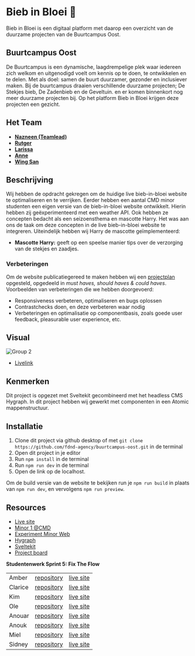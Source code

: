 # Bieb in Bloei 🌱

Bieb in Bloei is een digitaal platform met daarop een overzicht van de duurzame projecten van de Buurtcampus Oost. 

## Buurtcampus Oost

De Buurtcampus is een dynamische, laagdrempelige plek waar iedereen zich welkom en uitgenodigd voelt om kennis op te doen, te ontwikkelen en te delen. Met als doel: samen de buurt duurzamer, gezonder en inclusiever maken.
Bij de buurtcampus draaien verschillende duurzame projecten; De Stekjes bieb, De Zadenbieb en de Geveltuin. en er komen binnenkort nog meer duurzame projecten bij. Op het platform Bieb in Bloei krijgen deze projecten een gezicht.

## Het Team

- [**Nazneen (Teamlead)**](https://github.com/Nazneen05x)
- [**Rutger**](https://github.com/rutgerkock)
- [**Larissa**](https://github.com/Lmikkers)
- [**Anne**](https://github.com/Annevd)
- [**Wing San**](https://github.com/wingsvn)

## Beschrijving
Wij hebben de opdracht gekregen om de huidige live bieb-in-bloei website te optimaliseren en te verrijken. Eerder hebben een aantal CMD minor studenten een eigen versie van de bieb-in-bloei website ontwikkelt. Hierin hebben zij geëxperimenteerd met een weather API. Ook hebben ze concepten bedacht als een seizoensthema en mascotte Harry. Het was aan ons de taak om deze concepten in de live bieb-in-bloei website te integreren. Uiteindelijk hebben wij Harry de mascotte geïmplementeerd:

* **Mascotte Harry:** geeft op een speelse manier tips over de verzorging van de stekjes en zaadjes. 


### Verbeteringen

Om de website publicatiegereed te maken hebben wij een [projectplan](https://github.com/fdnd-agency/buurtcampus-oost/issues/198) opgesteld, opgedeeld in _must haves, should haves & could haves_.
Voorbeelden van verbeteringen die we hebben doorgevoerd:
* Responsiveness verbeteren, optimaliseren en bugs oplossen
* Contrastchecks doen, en deze verbeteren waar nodig
* Verbeteringen en optimalisatie op componentbasis, zoals goede user feedback, pleasurable user experience, etc.

## Visual

![Group 2](https://github.com/user-attachments/assets/d1a639eb-9bcd-4881-bdbf-36cfec543f5c)

- [Livelink](https://biebinbloei.agency.fdnd.nl/)

## Kenmerken

Dit project is opgezet met Sveltekit gecombineerd met het headless CMS Hygraph. In dit project hebben wij gewerkt met componenten in een Atomic mappenstructuur.

## Installatie

1. Clone dit project via github desktop of met `git clone https://github.com/fdnd-agency/buurtcampus-oost.git` in de terminal
2. Open dit project in je editor
3. Run `npm install` in de terminal
4. Run `npm run dev` in de terminal
5. Open de link op de localhost.

Om de build versie van de website te bekijken run je `npm run build` in plaats van `npm run dev`, en vervolgens `npm run preview`.

## Resources

- [Live site](https://biebinbloei.agency.fdnd.nl/)
- [Minor 1 @CMD](https://plantswap-identifier.vercel.app/) 
- [Experiment Minor Web](https://buurtcampus-oost.onrender.com/)
- [Hygraph](https://hygraph.com)
- [Sveltekit](https://kit.svelte.dev/docs/introduction)
- [Project board](https://github.com/orgs/fdnd-agency/projects/3)

**Studentenwerk Sprint 5: Fix The Flow** 

|  |  |  | 
| :--------------- | :--------------- | :--------------- |
| Amber	| [repository](https://github.com/ambersr/fix-the-flow-interactive-website) | [live site](https://ambersr.github.io/fix-the-flow-interactive-website/) 
| Clarice	| [repository](https://github.com/Clarice-COD/fix-the-flow-interactive-website)  | [live site](https://clarice-cod.github.io/fix-the-flow-interactive-website/) 
| Kim	| [repository](https://github.com/kimnikitaschijf/fix-the-flow-interactive-website) | [live site](https://kimnikitaschijf.github.io/fix-the-flow-interactive-website/) 
| Ole	| [repository](https://github.com/OFRqq/fix-the-flow-interactive-website) | [live site](https://ofrqq.github.io/fix-the-flow-interactive-website/)
| Anouar | [repository](https://github.com/Anouarab2/fix-the-flow-interactive-website) | [live site](https://anouarab2.github.io/fix-the-flow-interactive-website/) 
| Anouk	| [repository](https://github.com/AnoukdeRooij24/fix-the-flow-interactive-website) | [live site](https://anoukderooij24.github.io/fix-the-flow-interactive-website/) 
| Miel	| [repository](https://github.com/miel775/fix-the-flow-interactive-website)	| [live site](https://miel775.github.io/fix-the-flow-interactive-website/) 
| Sidney	| [repository](https://github.com/Sidopjescherm/fix-the-flow-interactive-website)	| [live site](https://sidopjescherm.github.io/fix-the-flow-interactive-website/index.html)

